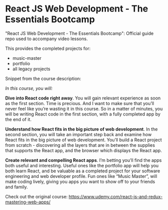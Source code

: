 # React JS Web Development - The Essentials Bootcamp
"React JS Web Development - The Essentials Bootcamp": Official guide repo used to accompany video lessons.

This provides the completed projects for:
- music-master
- portfolio
- all legacy projects

Snippet from the course description:

*In this course, you will:*

**Dive into React code right away**. You will gain relevant experience as soon as the first section. Time is precious. And I want to make sure that you’ll never feel like you’re wasting it in this course. So in a matter of minutes, you will be writing React code in the first section, with a fully completed app by the end of it.

**Understand how React fits in the big picture of web development**. In the second section, you will take an important step back and examine how React fits in the big picture of web development. You’ll build a React project from scratch - discovering all the layers that are in between the supplies that supports the React app, and the browser which displays the React app.

**Create relevant and compelling React apps**. I’m betting you’ll find the apps both useful and interesting. Useful ones like the portfolio app will help you both learn React, and be valuable as a completed project for your software engineering and web developer profile. Fun ones like “Music Master”, will make coding lively, giving you apps you want to show off to your friends and family.

Check out the original course:
https://www.udemy.com/react-js-and-redux-mastering-web-apps/
